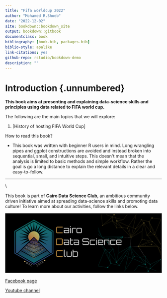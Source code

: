 ```yaml
---
title: "Fifa worldcup 2022"
author: "Mohamed R.Shoeb"
date: "2022-12-02"
site: bookdown::bookdown_site
output: bookdown::gitbook
documentclass: book
bibliography: [book.bib, packages.bib]
biblio-style: apalike
link-citations: yes
github-repo: rstudio/bookdown-demo
description: ""
---
```


# Introduction {.unnumbered}

**This book aims at presenting and explaining data-science skills and principles using data related to FIFA world cup.**

The following are the main topics that we will explore:

1.  [History of hosting FIFA World Cup]

How to read this book?

-   This book was written with beginner R users in mind. Long wrangling pipes and ggplot constructions are avoided and instead broken into sequential, small, and intuitive steps. This doesn't mean that the analysis is limited to basic methods and simple workflow. Rather the goal is go a long distance to explain the relevant details in a clear and easy-to-follow.

------------------------------------------------------------------------

\

This book is part of **Cairo Data Science Club**, an ambitious community driven initiative aimed at spreading data-science skills and promoting data culture! To learn more about our activities, follow the links below.

![](design-f6b879de-c009-4457-9c57-7f2087765e99.png)

[Facebook page](https://www.facebook.com/profile.php?id=100087328541146)

[Youtube channel](https://www.youtube.com/@cairodatascienceclub2350/videos)
